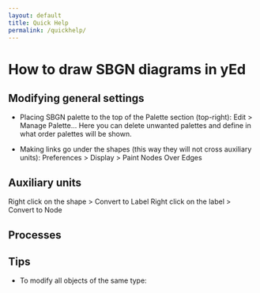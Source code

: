 ```yaml
---
layout: default
title: Quick Help
permalink: /quickhelp/
---
```


# How to draw SBGN diagrams in yEd

## Modifying general settings

* Placing SBGN palette to the top of the Palette section (top-right): Edit > Manage Palette... Here you can delete unwanted palettes and define in what order palettes will be shown.  

* Making links go under the shapes (this way they will not cross auxiliary units): Preferences > Display > Paint Nodes Over Edges

## Auxiliary units

Right click on the shape > Convert to Label
Right click on the label > Convert to Node

## Processes



## Tips

* To modify all objects of the same type: 


